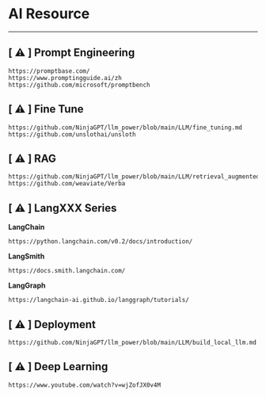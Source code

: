 # AI Resource
---
## [ ⚠️ ] Prompt Engineering
```
https://promptbase.com/
https://www.promptingguide.ai/zh
https://github.com/microsoft/promptbench
```

## [ ⚠️ ] Fine Tune
```
https://github.com/NinjaGPT/llm_power/blob/main/LLM/fine_tuning.md
https://github.com/unslothai/unsloth
```

## [ ⚠️ ] RAG
```
https://github.com/NinjaGPT/llm_power/blob/main/LLM/retrieval_augmented_generation.md
https://github.com/weaviate/Verba
```

## [ ⚠️ ] LangXXX Series 

**LangChain**
```
https://python.langchain.com/v0.2/docs/introduction/

```
**LangSmith**
```
https://docs.smith.langchain.com/

```
**LangGraph**
```
https://langchain-ai.github.io/langgraph/tutorials/

```

## [ ⚠️ ] Deployment
```
https://github.com/NinjaGPT/llm_power/blob/main/LLM/build_local_llm.md

```

## [ ⚠️ ] Deep Learning
```
https://www.youtube.com/watch?v=wjZofJX0v4M
```
